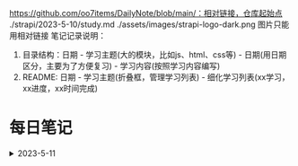 https://github.com/oo7items/DailyNote/blob/main/：相对链接，仓库起始点
./strapi/2023-5-10/study.md
./assets/images/strapi-logo-dark.png 图片只能用相对链接
笔记记录说明：
1. 目录结构：日期 - 学习主题(大的模块，比如js、html、css等) - 日期(用日期区分，主要为了方便复习) - 学习内容(按照学习内容编写)
2. README: 日期 - 学习主题(折叠框，管理学习列表) - 细化学习列表(xx学习，xx进度，xx时间完成)
<!-- <img align='center' width='70' src="./assets/images/strapi-logo-dark.png"> -->

# 每日笔记
<details>
  <summary>2023-5-11</summary>
  <ul type='none'>
  <li>
    <details>
      <summary>
      <a target="_blank" href="https://github.com/oo7items/DailyNote/blob/main/English/周育如K.K音標/2023-5-11/study.md">
        周育如k.k音标 <img align='center' src='./assets/images/周育如-h25.png'>
      </a>
      </summary>
      <ul>
        1. xxx <br>
        2. xxx 
      </ul>
    </details>
  </li>
    <li>
    <details>
      <summary>
      <a target="_blank" href="https://github.com/oo7items/DailyNote/blob/main/Strapi/2023-5-11/study.md">
        <img align='center' src="./assets/images/strapi-logo-dark-h25.png">Strapi学习
      </a>
      </summary>
      <ul>
        1. xxx <br>
        2. xxx 
      </ul>
    </details>
  </li>
  </ul>
</details>

